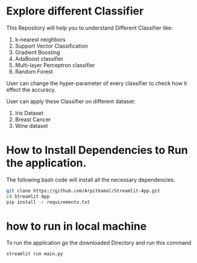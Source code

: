 # Explore different Classifier

This Repository will help you to understand Different Classifier like:

1. k-nearest neighbors
2. Support Vector Classification
3. Gradient Boosting
4. AdaBoost classifier
5. Multi-layer Perceptron classifier
6. Random Forest

User can change the hyper-parameter of every classifier to check how it effect the accuracy.

User can apply these Classifier on different dataset:

1. Iris Dataset
2. Breast Cancer
3. Wine dataset


# How to Install Dependencies to Run the application.

The following bash code will install all the necessary dependencies.

```bash
git clone https://github.com/Arpitkamal/Streamlit-App.git
cd Streamlit App
pip install -r requirements.txt
```

# how to run in local machine 

To run the application go the downloaded Directory and run this command

```bash
streamlit run main.py
```


